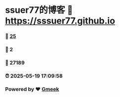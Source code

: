 # ssuer77的博客 :link: https://sssuer77.github.io 
### :page_facing_up: [25](https://sssuer77.github.io/tag.html) 
### :speech_balloon: 2 
### :hibiscus: 27189 
### :alarm_clock: 2025-05-19 17:09:58 
### Powered by :heart: [Gmeek](https://github.com/Meekdai/Gmeek)
